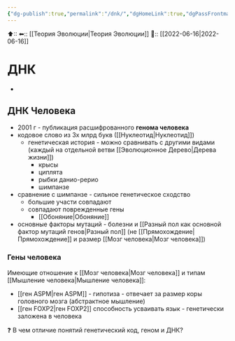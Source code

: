 ```yaml
---
{"dg-publish":true,"permalink":"/dnk/","dgHomeLink":true,"dgPassFrontmatter":false}
---
```



⬆::
⬅:: [[Теория Эволюции|Теория Эволюции]]
📅:: [[2022-06-16|2022-06-16]]

# ДНК

- 

##  ДНК Человека
- 2001 г - публикация расшифрованного **генома человека**
- кодовое слово из 3х млрд букв ([[Нуклеотид|Нуклеотид]])
	- генетическая история - можно сравнивать с другими видами (каждый на отдельной ветви [[Эволюционное Дерево|Дерева жизни]])
		- крысы
		- циплята
		- рыбки данио-рерио
		- шимпанзе
- сравнение с шимпанзе - сильное генетическое сходство
	- большие участи совпадают
	- совпадают поврежденные гены
		- [[Обоняние|Обоняние]]
- основные факторы мутаций - болезни и [[Разный пол как основной фактор мутаций генов|Разный пол]] (не [[Прямохождение|Прямохождение]] и размер [[Мозг человека|Мозг человека]])

### Гены человека
Имеющие отношение к [[Мозг человека|Мозг человека]] и типам [[Мышление человека|Мышление человека]]:
- [[ген ASPM|ген ASPM]] - гипотиза - отвечает за размер коры головного мозга (абстрактное мышление)
- [[ген FOXP2|ген FOXP2]] способность усваивать язык - генетически заложена в человека

❓ В чем отличие понятий генетический код, геном и ДНК?